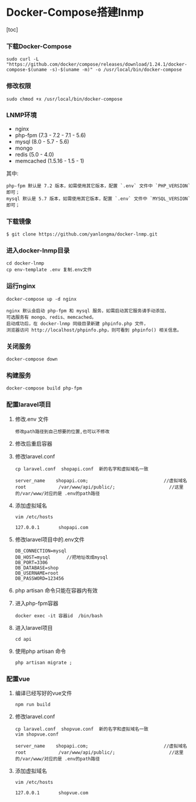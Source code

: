 # Docker-Compose搭建lnmp

[toc]

### 下载Docker-Compose

```
sudo curl -L "https://github.com/docker/compose/releases/download/1.24.1/docker-compose-$(uname -s)-$(uname -m)" -o /usr/local/bin/docker-compose
```

### 修改权限

```
sudo chmod +x /usr/local/bin/docker-compose
```

### LNMP环境

+ nginx
+ php-fpm (7.3 - 7.2 - 7.1 - 5.6)
+ mysql (8.0 - 5.7 - 5.6)
+ mongo
+ redis (5.0 - 4.0)
+ memcached (1.5.16 - 1.5 - 1)

其中:

```
php-fpm 默认是 7.2 版本，如需使用其它版本，配置 `.env` 文件中 `PHP_VERSION` 即可；
mysql 默认是 5.7 版本，如需使用其它版本，配置 `.env` 文件中 `MYSQL_VERSION` 即可；
```

### 下载镜像

```
$ git clone https://github.com/yanlongma/docker-lnmp.git
```

### 进入docker-lnmp目录

```
cd docker-lnmp
cp env-template .env 复制.env文件
```

### 运行nginx

```
docker-compose up -d nginx
```

```
nginx 默认会启动 php-fpm 和 mysql 服务，如需启动其它服务请手动添加，
可选服务有 mongo、redis、memcached。
启动成功后，在 docker-lnmp 同级目录新建 phpinfo.php 文件，
浏览器访问 http://localhost/phpinfo.php，则可看到 phpinfo() 相关信息。
```

### 关闭服务

```
docker-compose down
```

### 构建服务

```
docker-compose build php-fpm
```

### 配置laravel项目

1. 修改.env 文件 

   ```
   修改path路径到自己想要的位置,也可以不修改
   ```

2. 修改后重启容器

3. 修改laravel.conf

   ```
   cp laravel.conf  shopapi.conf  新的名字和虚拟域名一致
   ```

   ```
   server_name    shopapi.com;							  //虚拟域名
   root            /var/www/api/public/;      				//这里的/var/www/对应的是 .env的path路径
   ```

4. 添加虚拟域名

   ```
   vim /etc/hosts 
   
   127.0.0.1       shopapi.com
   ```

5. 修改laravel项目中的.env文件

   ```
   DB_CONNECTION=mysql
   DB_HOST=mysql      //把地址改成mysql
   DB_PORT=3306
   DB_DATABASE=shop
   DB_USERNAME=root
   DB_PASSWORD=123456
   ```

6. php  artisan 命令只能在容器内有效

7. 进入php-fpm容器

   ```
   docker exec -it 容器id  /bin/bash
   ```

8. 进入laravel项目

   ```
   cd api 
   ```

9. 使用php artisan 命令

   ```
   php artisan migrate ;
   ```

### 配置vue



1. 编译已经写好的vue文件

   ```
   npm run build
   ```

2. 修改laravel.conf

   ```
   cp laravel.conf  shopvue.conf  新的名字和虚拟域名一致
   vim shopvue.conf 
   ```

   ```
   server_name    shopapi.com;							  //虚拟域名
   root            /var/www/api/public/;      				//这里的/var/www/对应的是 .env的path路径
   ```

3. 添加虚拟域名

   ```
   vim /etc/hosts 
   
   127.0.0.1       shopvue.com
   ```

